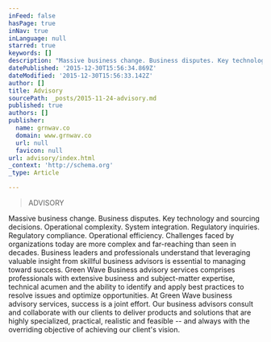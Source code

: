 ```yaml
---
inFeed: false
hasPage: true
inNav: true
inLanguage: null
starred: true
keywords: []
description: "Massive business change. Business disputes. Key technology and sourcing decisions. Operational complexity. System integration. Regulatory inquiries.\_ Regulatory"
datePublished: '2015-12-30T15:56:34.869Z'
dateModified: '2015-12-30T15:56:33.142Z'
author: []
title: Advisory
sourcePath: _posts/2015-11-24-advisory.md
published: true
authors: []
publisher:
  name: grnwav.co
  domain: www.grnwav.co
  url: null
  favicon: null
url: advisory/index.html
_context: 'http://schema.org'
_type: Article

---
```

> ADVISORY

Massive business change. Business disputes. Key technology and sourcing decisions. Operational complexity. System integration. Regulatory inquiries.  Regulatory compliance. Operational efficiency.   Challenges faced by organizations today are more complex and far-reaching than seen in decades. Business leaders and professionals understand that leveraging valuable insight from skillful business advisors is essential to managing toward success.   Green Wave Business advisory services comprises professionals with extensive business and subject-matter expertise, technical acumen and the ability to identify and apply best practices to resolve issues and optimize opportunities. At Green Wave business advisory services, success is a joint effort. Our business advisors consult and collaborate with our clients to deliver products and solutions that are highly specialized, practical, realistic and feasible -- and always with the overriding objective of achieving our client's vision.